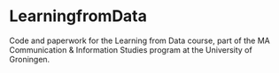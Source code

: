 # LearningfromData
Code and paperwork for the Learning from Data course, part of the MA Communication &amp; Information Studies program at the University of Groningen.
